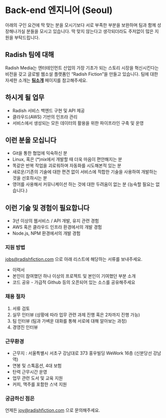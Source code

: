 
# Back-end 엔지니어 (Seoul)

아래의 구인 요건에 딱 맞는 분을 모시기보다 서로 부족한 부분을 보완하며 팀과 함께 성장해나가실 분들을 모시고 있습니다. 
딱 맞지 않는다고 생각되더라도 주저없이 많은 지원을 부탁드립니다.


## Radish 팀에 대해

Radish Media는 엔터테인먼트 산업의 가장 기초가 되는 스토리 시장을 혁신시킨다는 비전을 갖고 글로벌 웹소설 플랫폼인 “Radish Fiction”을 만들고 있습니다. 팀에 대한 자세한 소개는 **[팀소개](https://github.com/radishmedia/team/blob/master/README.md)** 페이지를 참고해주세요.


## 하시게 될 업무

- Radish 서비스 백엔드 구현 및 API 제공
- 클라우드(AWS) 기반의 인프라 관리
- 서비스에서 생성되는 모든 데이터의 활용을 위한 파이프라인 구축 및 운영


## 이런 분을 모십니다

- Git을 통한 협업에 익숙하신 분
- Linux, 혹은 (*)nix에서 개발할 때 더욱 마음이 편안해지는 분
- 똑같은 반복 작업을 괴로워하며 자동화를 시도해본적 있는 분
- 새로운/기존의 기술에 대한 편견 없이 서비스에 적합한 기술을 사용하여 개발하는 것을 선호하시는 분
- 영어를 사용해서 커뮤니케이션 하는 것에 대한 두려움이 없는 분 (능숙할 필요는 없습니다.)


## 이런 기술 및 경험이 필요합니다

- 3년 이상의 웹서비스 / API 개발, 유지 관련 경험
- AWS 혹은 클라우드 인프라 환경에서의 개발 경험
- Node.js, NPM 환경에서의 개발 경험


### 지원 방법

jobs@radishfiction.com 으로 아래 리스트에 해당하는 서류를 보내주세요. 

- 이력서
- 본인이 참여했던 하나 이상의 프로젝트 및 본인이 기여했던 부분 소개
- 코드 공유 - 가급적 Github 등의 오픈되어 있는 소스를 공유해주세요


### 채용 절차

1. 서류 검토
2. 실무 인터뷰 (상황에 따라 업무 관련 과제 진행 혹은 2차까지 진행 가능)
3. 팀 인터뷰 (팀과 가벼운 대화를 통해 서로에 대해 알아보는 과정)
4. 경영진 인터뷰


### 근무환경

- 근무지 : 서울특별시 서초구 강남대로 373 홍우빌딩 WeWork 16층 (신분당선 강남역)
- 연봉 및 스톡옵션, 4대 보험
- 탄력 근무시간 운영
- 업무 관련 도서 및 교육 지원
- 커피, 맥주를 포함한 스낵 지원


### 궁금하신 점은

언제든 joy@radishfiction.com 으로 문의해주세요.
